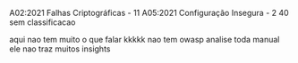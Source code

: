 A02:2021 Falhas Criptográficas - 11
A05:2021 Configuração Insegura - 2
40 sem classificacao

aqui nao tem muito o que falar kkkkk
nao tem owasp
analise toda manual
ele nao traz muitos insights